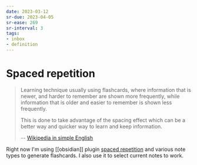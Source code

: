 ```yaml
---
date: 2023-03-12
sr-due: 2023-04-05
sr-ease: 269
sr-interval: 3
tags:
- inbox
- definition
---
```


# Spaced repetition

> Learning technique usually using flashcards, where information that is newer,
> and harder to remember are shown more frequently, while information that is
> older and easier to remember is shown less frequently.
>
> This is done to take advantage of the spacing effect which can be a better way
> and quicker way to learn and keep information.
>
> --
> [Wikipedia in simple English](https://simple.wikipedia.org/wiki/Spaced_repetition)

Right now I'm using [[obsidian]] plugin [spaced repetition](https://www.stephenmwangi.com/obsidian-spaced-repetition/)
and various note types to generate flashcards. I also use it to select current
notes to work.